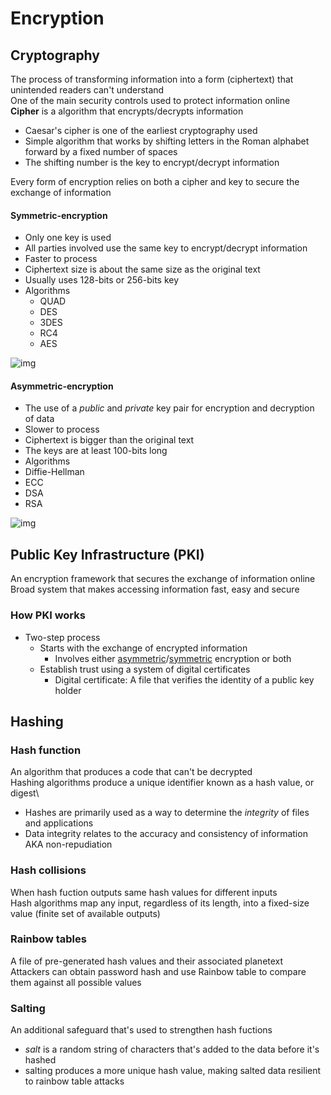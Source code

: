 # Encryption

## Cryptography

The process of transforming information into a form (ciphertext) that unintended readers can't understand\
One of the main security controls used to protect information online\
**Cipher** is a algorithm that encrypts/decrypts information
- Caesar's cipher is one of the earliest cryptography used
- Simple algorithm that works by shifting letters in the Roman alphabet forward by a fixed number of spaces
- The shifting number is the key to encrypt/decrypt information

Every form of encryption relies on both a cipher and key to secure the exchange of information

#### Symmetric-encryption

- Only one key is used
- All parties involved use the same key to encrypt/decrypt information
- Faster to process
- Ciphertext size is about the same size as the original text
- Usually uses 128-bits or 256-bits key
- Algorithms
  - QUAD
  - DES
  - 3DES
  - RC4
  - AES

![img](https://sectigostore.com/blog/wp-content/uploads/2020/04/types-of-encryption-symmetric-encryption.png)

#### Asymmetric-encryption

- The use of a *public* and *private* key pair for encryption and decryption of data
- Slower to process
- Ciphertext is bigger than the original text
- The keys are at least 100-bits long
- Algorithms
- Diffie-Hellman
- ECC
- DSA
- RSA

![img](https://sectigostore.com/blog/wp-content/uploads/2020/04/types-of-encryption-asymmetric-encryption.png)

## Public Key Infrastructure (PKI)

An encryption framework that secures the exchange of information online\
Broad system that makes accessing information fast, easy and secure

### How PKI works

- Two-step process
  - Starts with the exchange of encrypted information
    - Involves either [asymmetric](#asymmetric-encryption)/[symmetric](#symmetric-encryption) encryption or both
  - Establish trust using a system of digital certificates
    - Digital certificate: A file that verifies the identity of a public key holder

## Hashing

### Hash function

An algorithm that produces a code that can't be decrypted\
Hashing algorithms produce a unique identifier known as a hash value, or digest\

- Hashes are primarily used as a way to determine the *integrity* of files and applications
- Data integrity relates to the accuracy and consistency of information AKA non-repudiation

### Hash collisions

When hash fuction outputs same hash values for different inputs\
Hash algorithms map any input, regardless of its length, into a fixed-size value (finite set of available outputs)

### Rainbow tables

A file of pre-generated hash values and their associated planetext\
Attackers can obtain password hash and use Rainbow table to compare them against all possible values

### Salting

An additional safeguard that's used to strengthen hash fuctions
- *salt* is a random string of characters that's added to the data before it's hashed
- salting produces a more unique hash value, making salted data resilient to rainbow table attacks
